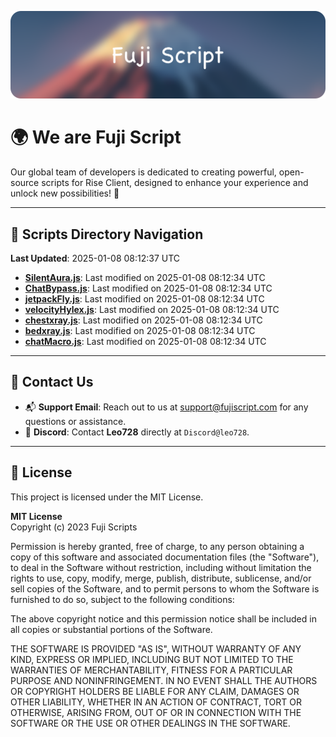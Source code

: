 ![Banner](.github/b.webp)

# 🌍 **We are Fuji Script**

Our global team of developers is dedicated to creating powerful, open-source scripts for Rise Client, designed to enhance your experience and unlock new possibilities! 🌟

---
<!-- SCRIPTS_NAVIGATION_START -->
## 📂 **Scripts Directory Navigation**

**Last Updated**: 2025-01-08 08:12:37 UTC

- **[SilentAura.js](scripts/SilentAura.js)**: Last modified on 2025-01-08 08:12:34 UTC
- **[ChatBypass.js](scripts/ChatBypass.js)**: Last modified on 2025-01-08 08:12:34 UTC
- **[jetpackFly.js](scripts/jetpackFly.js)**: Last modified on 2025-01-08 08:12:34 UTC
- **[velocityHylex.js](scripts/velocityHylex.js)**: Last modified on 2025-01-08 08:12:34 UTC
- **[chestxray.js](scripts/chestxray.js)**: Last modified on 2025-01-08 08:12:34 UTC
- **[bedxray.js](scripts/bedxray.js)**: Last modified on 2025-01-08 08:12:34 UTC
- **[chatMacro.js](scripts/chatMacro.js)**: Last modified on 2025-01-08 08:12:34 UTC

<!-- SCRIPTS_NAVIGATION_END -->

---

## 💬 **Contact Us**  
- 📬 **Support Email**: Reach out to us at [support@fujiscript.com](mailto:support@fujiscript.com) for any questions or assistance.  
- 💬 **Discord**: Contact **Leo728** directly at `Discord@leo728`.

---

## 📜 **License**

This project is licensed under the MIT License.  

**MIT License**  
Copyright (c) 2023 Fuji Scripts  

Permission is hereby granted, free of charge, to any person obtaining a copy of this software and associated documentation files (the "Software"), to deal in the Software without restriction, including without limitation the rights to use, copy, modify, merge, publish, distribute, sublicense, and/or sell copies of the Software, and to permit persons to whom the Software is furnished to do so, subject to the following conditions:  

The above copyright notice and this permission notice shall be included in all copies or substantial portions of the Software.  

THE SOFTWARE IS PROVIDED "AS IS", WITHOUT WARRANTY OF ANY KIND, EXPRESS OR IMPLIED, INCLUDING BUT NOT LIMITED TO THE WARRANTIES OF MERCHANTABILITY, FITNESS FOR A PARTICULAR PURPOSE AND NONINFRINGEMENT. IN NO EVENT SHALL THE AUTHORS OR COPYRIGHT HOLDERS BE LIABLE FOR ANY CLAIM, DAMAGES OR OTHER LIABILITY, WHETHER IN AN ACTION OF CONTRACT, TORT OR OTHERWISE, ARISING FROM, OUT OF OR IN CONNECTION WITH THE SOFTWARE OR THE USE OR OTHER DEALINGS IN THE SOFTWARE.  
